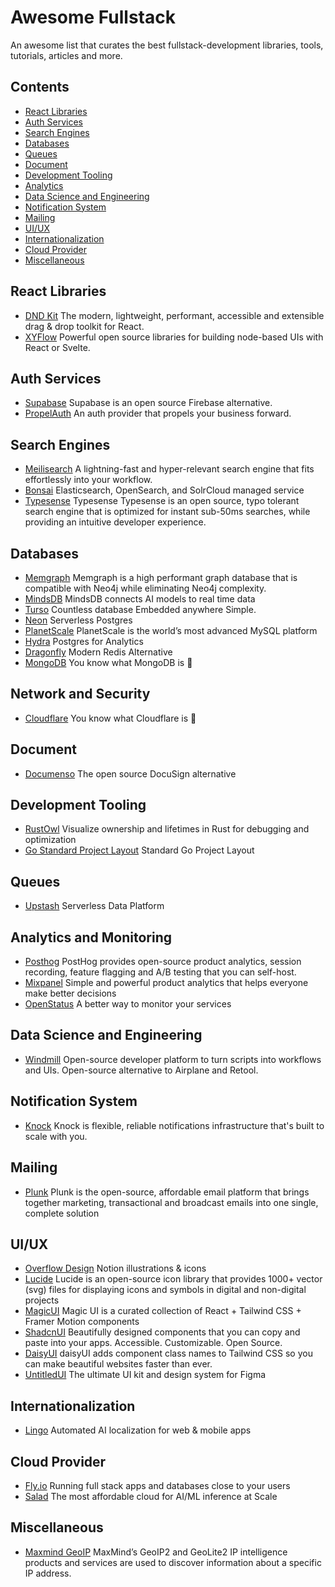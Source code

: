 # Awesome Fullstack
An awesome list that curates the best fullstack-development libraries, tools, tutorials, articles and more.

## Contents
- [React Libraries](#react-libraies)
- [Auth Services](#auth-services)
- [Search Engines](#search-engines)
- [Databases](#databases)
- [Queues](#queues)
- [Document](#document)
- [Development Tooling](#develoment-tooling)
- [Analytics](#analytics-and-monitoring)
- [Data Science and Engineering](#data-science-and-engineering)
- [Notification System](#notification-system)
- [Mailing](#mailing)
- [UI/UX](#uiux)
- [Internationalization](#internationalization)
- [Cloud Provider](#cloud-provider)
- [Miscellaneous](#miscellaneous)

## React Libraries

- [DND Kit](https://github.com/clauderic/dnd-kit) The modern, lightweight, performant, accessible and extensible drag & drop toolkit for React.
- [XYFlow](https://github.com/xyflow/xyflow) Powerful open source libraries for building node-based UIs with React or Svelte.

## Auth Services

- [Supabase](https://supabase.com/) Supabase is an open source Firebase alternative.
- [PropelAuth](https://www.propelauth.com/) An auth provider that propels your business forward.

## Search Engines

- [Meilisearch](https://www.meilisearch.com/) A lightning-fast and hyper-relevant search engine that fits effortlessly into your workflow.
- [Bonsai](https://bonsai.io/) Elasticsearch, OpenSearch, and SolrCloud managed service
- [Typesense](https://typesense.org/) Typesense Typesense is an open source, typo tolerant search engine that is optimized for instant sub-50ms searches, while providing an intuitive developer experience.

## Databases

- [Memgraph](https://memgraph.com/) Memgraph is a high performant graph database that is compatible with Neo4j while eliminating Neo4j complexity.
- [MindsDB](https://github.com/mindsdb/mindsdb) MindsDB connects AI models to real time data
- [Turso](https://turso.tech/) Countless database Embedded anywhere Simple.
- [Neon](https://neon.tech/) Serverless Postgres
- [PlanetScale](https://planetscale.com/) PlanetScale is the world’s most advanced MySQL platform
- [Hydra](https://www.hydra.so/) Postgres for Analytics
- [Dragonfly](https://www.dragonflydb.io/) Modern Redis Alternative
- [MongoDB](https://www.mongodb.com/) You know what MongoDB is 😬

## Network and Security
- [Cloudflare](https://www.cloudflare.com/) You know what Cloudflare is 😬

## Document
- [Documenso](https://documenso.com/) The open source DocuSign alternative

## Development Tooling
- [RustOwl](https://github.com/cordx56/rustowl) Visualize ownership and lifetimes in Rust for debugging and optimization
- [Go Standard Project Layout](https://github.com/golang-standards/project-layout) Standard Go Project Layout



## Queues
- [Upstash](https://upstash.com/) Serverless Data Platform

## Analytics and Monitoring
- [Posthog](https://github.com/PostHog/posthog) PostHog provides open-source product analytics, session recording, feature flagging and A/B testing that you can self-host.
- [Mixpanel](https://mixpanel.com/) Simple and powerful product analytics that helps everyone make better decisions
- [OpenStatus](https://www.openstatus.dev/) A better way to monitor your services

## Data Science and Engineering
- [Windmill](https://github.com/windmill-labs/windmill) Open-source developer platform to turn scripts into workflows and UIs. Open-source alternative to Airplane and Retool.

## Notification System
- [Knock](https://knock.app/) Knock is flexible, reliable notifications infrastructure that's built to scale with you.

## Mailing
- [Plunk](https://www.useplunk.com/) Plunk is the open-source, affordable email platform that brings together marketing, transactional and broadcast emails into one single, complete solution

## UI/UX
- [Overflow Design](https://www.overflow.design/index.html) Notion illustrations & icons
- [Lucide](https://lucide.dev/) Lucide is an open-source icon library that provides 1000+ vector (svg) files for displaying icons and symbols in digital and non-digital projects
- [MagicUI](https://magicui.design/) Magic UI is a curated collection of React + Tailwind CSS + Framer Motion components
- [ShadcnUI](https://ui.shadcn.com/) Beautifully designed components that you can copy and paste into your apps. Accessible. Customizable. Open Source.
- [DaisyUI](https://daisyui.com/) daisyUI adds component class names to Tailwind CSS so you can make beautiful websites faster than ever.
- [UntitledUI](https://www.untitledui.com/) The ultimate UI kit and design system for Figma

## Internationalization
- [Lingo](https://lingo.dev/) Automated AI localization for web & mobile apps

## Cloud Provider
- [Fly.io](https://fly.io) Running full stack apps and databases close to your users
- [Salad](https://salad.com/) The most affordable cloud for AI/ML inference at Scale

## Miscellaneous
- [Maxmind GeoIP](https://dev.maxmind.com/geoip) MaxMind’s GeoIP2 and GeoLite2 IP intelligence products and services are used to discover information about a specific IP address.
